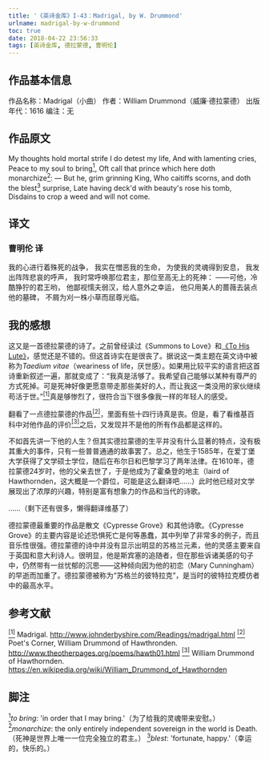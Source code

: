 ```yaml
---
title: '《英诗金库》I-43：Madrigal, by W. Drummond'
urlname: madrigal-by-w-drummond
toc: true
date: 2018-04-22 23:56:33
tags: [英诗金库, 德拉蒙德, 曹明伦]
---
```


## 作品基本信息

作品名称：Madrigal（小曲）
作者：William Drummond（威廉·德拉蒙德）
出版年代：1616
编注：无

## 作品原文

My thoughts hold mortal strife
I do detest my life,
And with lamenting cries,
Peace to my soul to bring<a href="#note1" id="note1ref"><sup>1</sup></a>,
Oft call that prince which here doth monarchize<a href="#note2" id="note2ref"><sup>2</sup></a>:
— But he, grim grinning King,
Who caitiffs scorns, and doth the blest<a href="#note3" id="note3ref"><sup>3</sup></a> surprise,
Late having deck'd with beauty's rose his tomb,
Disdains to crop a weed and will not come.

## 译文
### 曹明伦 译

我的心进行着殊死的战争，
我实在憎恶我的生命，
为使我的灵魂得到安息，
我发出阵阵悲哀的呼声，
我时常呼唤那位君主，那位至高无上的死神：
——可他，冷酷狰狞的君王哟，
他鄙视懦夫弱汉，给人意外之幸运，
他只用美人的蔷薇去装点他的墓碑，
不屑为刈一株小草而屈尊光临。

## 我的感想

这又是一首德拉蒙德的诗了。之前曾经读过《Summons to Love》和[《To His Lute》](/post/my-lute-be-as-thou-wert-when-thou-didst-grow-by-w-drummond)，感觉还是不错的。但这首诗实在是很丧了。据说这一类主题在英文诗中被称为*Taedium vitae*（weariness of life，厌世感）。如果用比较平实的语言把这首诗重新叙述一遍，那就变成了：“我真是活够了。我希望自己能够以某种有尊严的方式死掉。可是死神好像更愿意带走那些美好的人，而让我这一类没用的家伙继续苟活于世。”<a href="#bib1" id="bib1ref"><sup>[1]</sup></a>真是够惨烈了，很符合当下很多像我一样的年轻人的感受。

翻看了一点德拉蒙德的作品<a href="#bib2" id="bib2ref"><sup>[2]</sup></a>，里面有些十四行诗真是丧。但是，看了看维基百科中对他作品的评价<a href="#bib3" id="bib3ref"><sup>[3]</sup></a>之后，又发现并不是他的所有作品都是这样的。

不如首先讲一下他的人生？但其实德拉蒙德的生平并没有什么显著的特点，没有极其重大的事件，只有一些普普通通的故事罢了。总之，他生于1585年，在爱丁堡大学获得了文学硕士学位，随后在布尔日和巴黎学习了两年法律。在1610年，德拉蒙德24岁时，他的父亲去世了，于是他成为了霍桑登的地主（laird of Hawthornden，这大概是一个爵位，可能是这么翻译吧……）此时他已经对文学展现出了浓厚的兴趣，特别是富有想象力的作品和当代的诗歌。

……（剩下还有很多，懒得翻译维基了）

德拉蒙德最重要的作品是散文《Cypresse Grove》和其他诗歌。《Cypresse Grove》的主要内容是论述恐惧死亡是何等愚蠢，其中列举了非常多的例子，而且音乐性很强。德拉蒙德的诗中并没有显示出明显的苏格兰元素，他的灵感主要来自于英国和意大利诗人。很明显，他是斯宾塞的追随者，但在那些诉诸美感的句子中，仍然带有一丝忧郁的沉思——这种倾向因为他的初恋（Mary Cunningham）的早逝而加重了。德拉蒙德被称为“苏格兰的彼特拉克”，是当时的彼特拉克模仿者中的最高水平。

## 参考文献
<a id="bib1" href="#bib1ref"><sup>[1]</sup></a> Madrigal. http://www.johnderbyshire.com/Readings/madrigal.html
<a id="bib2" href="#bib2ref"><sup>[2]</sup></a> Poet's Corner, William Drummond of Hawthronden. http://www.theotherpages.org/poems/hawth01.html
<a id="bib3" href="#bib3ref"><sup>[3]</sup></a> William Drummond of Hawthornden. https://en.wikipedia.org/wiki/William_Drummond_of_Hawthornden

## 脚注
<a id="note1" href="#note1ref"><sup>1</sup></a>*to bring*: 'in order that I may bring.'（为了给我的灵魂带来安慰。）
<a id="note2" href="#note2ref"><sup>2</sup></a>*monarchize*: the only entirely independent sovereign in the world is Death.（死神是世界上唯一一位完全独立的君主。）
<a id="note3" href="#note3ref"><sup>3</sup></a>*blest*: 'fortunate, happy.'（幸运的，快乐的。）
